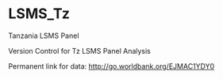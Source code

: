 # LSMS_Tz
Tanzania LSMS Panel

Version Control for Tz LSMS Panel Analysis 

Permanent link for data: http://go.worldbank.org/EJMAC1YDY0

